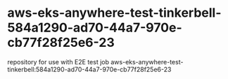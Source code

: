 # aws-eks-anywhere-test-tinkerbell-584a1290-ad70-44a7-970e-cb77f28f25e6-23
repository for use with E2E test job aws-eks-anywhere-test-tinkerbell:584a1290-ad70-44a7-970e-cb77f28f25e6-23
